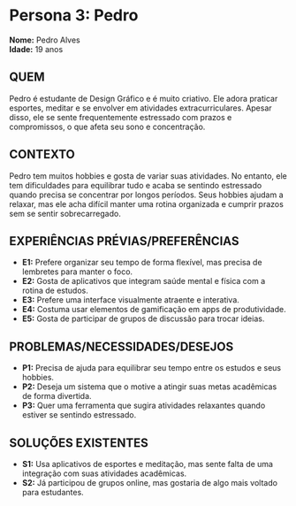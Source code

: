 # Persona 3: Pedro

**Nome:** Pedro Alves  
**Idade:** 19 anos  

## QUEM  
Pedro é estudante de Design Gráfico e é muito criativo. Ele adora praticar esportes, meditar e se envolver em atividades extracurriculares. Apesar disso, ele se sente frequentemente estressado com prazos e compromissos, o que afeta seu sono e concentração.

## CONTEXTO  
Pedro tem muitos hobbies e gosta de variar suas atividades. No entanto, ele tem dificuldades para equilibrar tudo e acaba se sentindo estressado quando precisa se concentrar por longos períodos. Seus hobbies ajudam a relaxar, mas ele acha difícil manter uma rotina organizada e cumprir prazos sem se sentir sobrecarregado.

## EXPERIÊNCIAS PRÉVIAS/PREFERÊNCIAS  
- **E1:** Prefere organizar seu tempo de forma flexível, mas precisa de lembretes para manter o foco.  
- **E2:** Gosta de aplicativos que integram saúde mental e física com a rotina de estudos.  
- **E3:** Prefere uma interface visualmente atraente e interativa.  
- **E4:** Costuma usar elementos de gamificação em apps de produtividade.  
- **E5:** Gosta de participar de grupos de discussão para trocar ideias.  

## PROBLEMAS/NECESSIDADES/DESEJOS  
- **P1:** Precisa de ajuda para equilibrar seu tempo entre os estudos e seus hobbies.  
- **P2:** Deseja um sistema que o motive a atingir suas metas acadêmicas de forma divertida.  
- **P3:** Quer uma ferramenta que sugira atividades relaxantes quando estiver se sentindo estressado.  

## SOLUÇÕES EXISTENTES  
- **S1:** Usa aplicativos de esportes e meditação, mas sente falta de uma integração com suas atividades acadêmicas.  
- **S2:** Já participou de grupos online, mas gostaria de algo mais voltado para estudantes.
